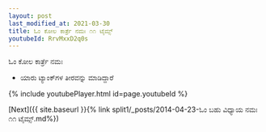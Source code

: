 ```yaml
---
layout: post
last_modified_at: 2021-03-30
title: ಓಂ ಕೋಲ ಕಾರ್ತ್ರೆ ನಮಃ ೧೧ ಟೈಮ್ಸ್
youtubeId: RrvMxxD2q0s
---
```

 
 
 ಓಂ ಕೋಲ ಕಾರ್ತ್ರೆ ನಮಃ  
 
 -  ಯಾರು ಟ್ಯಾಂಕ್‌ಗಳ ತೀರವನ್ನು ಮಾಡಿದ್ದಾರೆ 
 
  
 
  
 
 
 
 
 
 


{% include youtubePlayer.html id=page.youtubeId %}
 
[Next]({{ site.baseurl }}{% link  split1/_posts/2014-04-23-ಓಂ ಬಹು ವಿಧ್ಯಾಯ ನಮಃ ೧೧ ಟೈಮ್ಸ್.md%})
 
